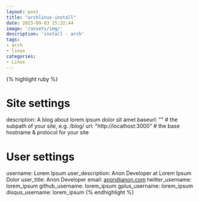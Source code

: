 ```yaml
---
layout: post
title: "archlinux-install"
date: 2015-09-03 15:32:44
image: '/assets/img/'
description: 'install - arch'
tags:
- arch
- linux 
categories:
- Linux
---
```


{% highlight ruby %}
# Site settings
description: A blog about lorem ipsum dolor sit amet
baseurl: "" # the subpath of your site, e.g. /blog/
url: "http://localhost:3000" # the base hostname & protocol for your site 

# User settings
username: Lorem Ipsum
user_description: Anon Developer at Lorem Ipsum Dolor
user_title: Anon Developer
email: anon@anon.com
twitter_username: lorem_ipsum
github_username:  lorem_ipsum
gplus_username:  lorem_ipsum
disqus_username: lorem_ipsum
{% endhighlight %}
